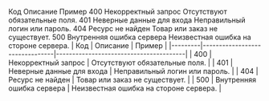 Код	Описание	Пример
400	Некорректный запрос	Отсутствуют обязательные поля.
401	Неверные данные для входа	Неправильный логин или пароль.
404	Ресурс не найден	Товар или заказ не существует.
500	Внутренняя ошибка сервера	Неизвестная ошибка на стороне сервера.
| Код     |          Описание              |                 Пример                 |
|---------|--------------------------------|----------------------------------------|
| 400     | Некорректный запрос            | Отсутствуют обязательные поля.         |
| 401     | Неверные данные для входа      | Неправильный логин или пароль.         |
| 404     | Ресурс не найден               | Товар или заказ не существует.         |
| 500     | Внутренняя ошибка сервера      | Неизвестная ошибка на стороне сервера. |
